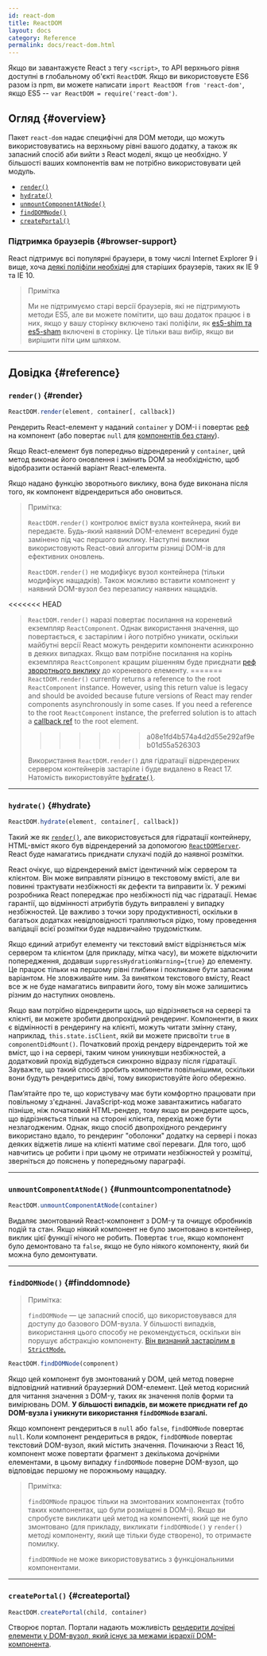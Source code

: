 ```yaml
---
id: react-dom
title: ReactDOM
layout: docs
category: Reference
permalink: docs/react-dom.html
---
```


Якщо ви завантажуєте React з тегу `<script>`, то API верхнього рівня доступні в глобальному об'єкті `ReactDOM`. Якщо ви використовуєте ES6 разом із npm, ви можете написати `import ReactDOM from 'react-dom'`, якщо ES5 -- `var ReactDOM = require('react-dom')`.

## Огляд {#overview}

Пакет `react-dom` надає специфічні для DOM методи, що можуть використовуватись на верхньому рівні вашого додатку, а також як запасний спосіб аби вийти з React моделі, якщо це необхідно. У більшості ваших компонентів вам не потрібно використовувати цей модуль.

- [`render()`](#render)
- [`hydrate()`](#hydrate)
- [`unmountComponentAtNode()`](#unmountcomponentatnode)
- [`findDOMNode()`](#finddomnode)
- [`createPortal()`](#createportal)

### Підтримка браузерів {#browser-support}

React підтримує всі популярні браузери, в тому числі Internet Explorer 9 і вище, хоча [деякі поліфіли необхідні](/docs/javascript-environment-requirements.html) для старіших браузерів, таких як IE 9 та IE 10.

> Примітка
>
> Ми не підтримуємо старі версії браузерів, які не підтримують методи ES5, але ви можете помітити, що ваш додаток працює і в них, якщо у вашу сторінку включено такі поліфіли, як [es5-shim та es5-sham](https://github.com/es-shims/es5-shim) включені в сторінку. Це тільки ваш вибір, якщо ви вирішити піти цим шляхом.

* * *

## Довідка {#reference}

### `render()` {#render}

```javascript
ReactDOM.render(element, container[, callback])
```

Рендерить React-елемент у наданий `container` у DOM-і і повертає [реф](/docs/more-about-refs.html) на компонент (або повертає `null` для [компонентів без стану](/docs/components-and-props.html#function-and-class-components)).

Якщо React-елемент був попередньо відрендерений у `container`, цей метод виконає його оновлення і змінить DOM за необхідністю, щоб відобразити останній варіант React-елемента.

Якщо надано функцію зворотнього виклику, вона буде виконана після того, як компонент відрендериться або оновиться.

> Примітка:
>
> `ReactDOM.render()` контролює вміст вузла контейнера, який ви передаєте. Будь-який наявний DOM-елемент всередині буде замінено під час першого виклику. Наступні виклики використовують React-овий алгоритм різниці DOM-ів для ефективних оновлень.
>
> `ReactDOM.render()` не модифікує вузол контейнера (тільки модифікує нащадків). Також можливо вставити компонент у наявний DOM-вузол без перезапису наявних нащадків.
>
<<<<<<< HEAD
> `ReactDOM.render()` наразі повертає посилання на кореневий екземпляр `ReactComponent`. Однак використання значення, що повертається, є застарілим
> і його потрібно уникати, оскільки майбутні версії React можуть рендерити компоненти асинхронно в деяких випадках. Якщо вам потрібне посилання на корінь екземпляра `ReactComponent` кращим рішенням буде приєднати
> [реф зворотнього виклику](/docs/more-about-refs.html#the-ref-callback-attribute) до кореневого елементу.
=======
> `ReactDOM.render()` currently returns a reference to the root `ReactComponent` instance. However, using this return value is legacy
> and should be avoided because future versions of React may render components asynchronously in some cases. If you need a reference to the root `ReactComponent` instance, the preferred solution is to attach a
> [callback ref](/docs/refs-and-the-dom.html#callback-refs) to the root element.
>>>>>>> a08e1fd4b574a4d2d55e292af9eb01d55a526303
>
> Використання `ReactDOM.render()` для гідратації відрендерених сервером контейнерів застаріле і буде видалено в React 17. Натомість використовуйте [`hydrate()`](#hydrate).

* * *

### `hydrate()` {#hydrate}

```javascript
ReactDOM.hydrate(element, container[, callback])
```

Такий же як [`render()`](#render), але використовується для гідратації контейнеру, HTML-вміст якого був відрендерений за допомогою [`ReactDOMServer`](/docs/react-dom-server.html). React буде намагатись приєднати слухачі подій до наявної розмітки.

React очікує, що відрендерений вміст ідентичний між сервером та клієнтом. Він може виправляти різницю в текстовому вмісті, але ви повинні трактувати незбіжності як дефекти та виправити їх. У режимі розробника React попереджає про незбіжності під час гідратації. Немає гарантії, що відмінності атрибутів будуть виправлені у випадку незбіжностей. Це важливо з точки зору продуктивності, оскільки в багатьох додатках невідповідності трапляються рідко, тому проведення валідації всієї розмітки буде надзвичайно трудомістким.

Якщо єдиний атрибут елементу чи текстовий вміст відрізняється між сервером та клієнтом (для прикладу, мітка часу), ви можете відключити попередження, додавши `suppressHydrationWarning={true}` до елементу. Це працює тільки на першому рівні глибини і покликане бути запасним варіантом. Не зловживайте ним. За винятком текстового вмісту, React все ж не буде намагатись виправити його, тому він може залишитись різним до наступних оновлень.

Якщо вам потрібно відрендерити щось, що відрізняється на сервері та клієнті, ви можете зробити двопрохідний рендеринг. Компоненти, в яких є відмінності в рендерингу на клієнті, можуть читати змінну стану, наприклад, `this.state.isClient`, якій ви можете присвоїти `true` в `componentDidMount()`. Початковий прохід рендеру відрендерить той же вміст, що і на сервері, таким чином уникнувши незбіжностей, а додатковий прохід відбудеться синхронно відразу після гідратації. Зауважте, що такий спосіб зробить компоненти повільнішими, оскільки вони будуть рендеритись двічі, тому використовуйте його обережно.

Пам’ятайте про те, що користувачу має бути комфортно працювати при повільному з'єднанні. JavaScript-код може завантажитись набагато пізніше, ніж початковий HTML-рендер, тому якщо ви рендерите щось, що відрізняється тільки на стороні клієнта, перехід може бути незлагодженим. Однак, якщо спосіб двопрохідного рендерингу використано вдало, то рендеринг "оболонки" додатку на сервері і показ деяких віджетів лише на клієнті матиме свої переваги. Для того, щоб навчитись це робити і при цьому не отримати незбіжностей у розмітці, зверніться до пояснень у попередньому параграфі.

* * *

### `unmountComponentAtNode()` {#unmountcomponentatnode}

```javascript
ReactDOM.unmountComponentAtNode(container)
```

Видаляє змонтований React-компонент з DOM-у та очищує обробників подій та стан. Якщо ніякий компонент не було змонтовано в контейнер, виклик цієї функції нічого не робить. Повертає `true`, якщо компонент було демонтовано та `false`, якщо не було ніякого компоненту, який би можна було демонтувати.

* * *

### `findDOMNode()` {#finddomnode}

> Примітка:
>
> `findDOMNode` — це запасний спосіб, що використовувався для доступу до базового DOM-вузла. У більшості випадків, використання цього способу не рекомендується, оскільки він порушує абстракцію компоненту. [Він визнаний застарілим в `StrictMode`.](/docs/strict-mode.html#warning-about-deprecated-finddomnode-usage)

```javascript
ReactDOM.findDOMNode(component)
```
Якщо цей компонент був змонтований у DOM, цей метод поверне відповідний нативний браузерний DOM-елемент. Цей метод корисний для читання значення з DOM-у, таких як значення полів форми та вимірювань DOM. **У більшості випадків, ви можете приєднати ref до DOM-вузла і уникнути використання `findDOMNode` взагалі.**

Якщо компонент рендериться в `null` або `false`, `findDOMNode` повертає `null`. Коли компонент рендериться в рядок, `findDOMNode` повертає текстовий DOM-вузол, який містить значення. Починаючи з React 16, компонент може повертати фрагмент з декількома дочірніми елементами, в цьому випадку `findDOMNode` поверне DOM-вузол, що відповідає першому не порожньому нащадку.

> Примітка:
>
> `findDOMNode` працює тільки на змонтованих компонентах (тобто таких компонентах, що були розміщені в DOM-і). Якщо ви спробуєте викликати цей метод на компоненті, який ще не було змонтовано (для прикладу, викликати `findDOMNode()` у `render()` методі компоненту, який ще тільки буде створено), то отримаєте помилку.
>
> `findDOMNode` не може використовуватись з функціональними компонентами.

* * *

### `createPortal()` {#createportal}

```javascript
ReactDOM.createPortal(child, container)
```

Створює портал. Портали надають можливість [рендерити дочірні елементи у DOM-вузол, який існує за межами ієрархії DOM-компонента](/docs/portals.html).
